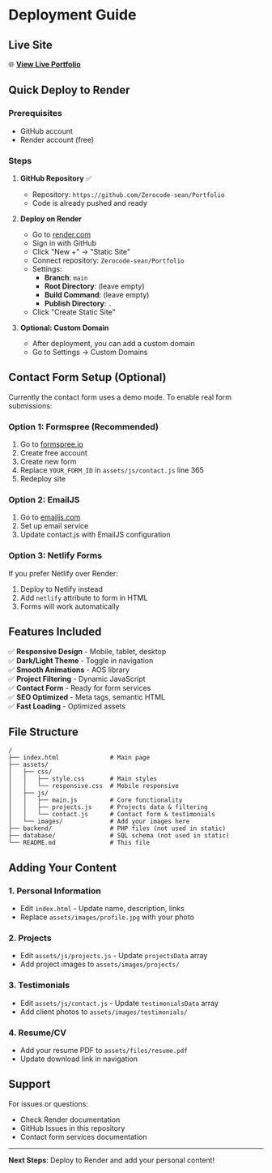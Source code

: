 # Deployment Guide

## Live Site
🌐 **[View Live Portfolio](https://your-site-name.onrender.com)**

## Quick Deploy to Render

### Prerequisites
- GitHub account
- Render account (free)

### Steps

1. **GitHub Repository** ✅
   - Repository: `https://github.com/Zerocode-sean/Portfolio`
   - Code is already pushed and ready

2. **Deploy on Render**
   - Go to [render.com](https://render.com)
   - Sign in with GitHub
   - Click "New +" → "Static Site"
   - Connect repository: `Zerocode-sean/Portfolio`
   - Settings:
     - **Branch**: `main`
     - **Root Directory**: (leave empty)
     - **Build Command**: (leave empty)
     - **Publish Directory**: `.`
   - Click "Create Static Site"

3. **Optional: Custom Domain**
   - After deployment, you can add a custom domain
   - Go to Settings → Custom Domains

## Contact Form Setup (Optional)

Currently the contact form uses a demo mode. To enable real form submissions:

### Option 1: Formspree (Recommended)
1. Go to [formspree.io](https://formspree.io)
2. Create free account
3. Create new form
4. Replace `YOUR_FORM_ID` in `assets/js/contact.js` line 365
5. Redeploy site

### Option 2: EmailJS
1. Go to [emailjs.com](https://emailjs.com)
2. Set up email service
3. Update contact.js with EmailJS configuration

### Option 3: Netlify Forms
If you prefer Netlify over Render:
1. Deploy to Netlify instead
2. Add `netlify` attribute to form in HTML
3. Forms will work automatically

## Features Included

✅ **Responsive Design** - Mobile, tablet, desktop  
✅ **Dark/Light Theme** - Toggle in navigation  
✅ **Smooth Animations** - AOS library  
✅ **Project Filtering** - Dynamic JavaScript  
✅ **Contact Form** - Ready for form services  
✅ **SEO Optimized** - Meta tags, semantic HTML  
✅ **Fast Loading** - Optimized assets  

## File Structure
```
/
├── index.html              # Main page
├── assets/
│   ├── css/
│   │   ├── style.css       # Main styles
│   │   └── responsive.css  # Mobile responsive
│   ├── js/
│   │   ├── main.js         # Core functionality
│   │   ├── projects.js     # Projects data & filtering
│   │   └── contact.js      # Contact form & testimonials
│   └── images/             # Add your images here
├── backend/                # PHP files (not used in static)
├── database/               # SQL schema (not used in static)
└── README.md               # This file
```

## Adding Your Content

### 1. Personal Information
- Edit `index.html` - Update name, description, links
- Replace `assets/images/profile.jpg` with your photo

### 2. Projects
- Edit `assets/js/projects.js` - Update `projectsData` array
- Add project images to `assets/images/projects/`

### 3. Testimonials
- Edit `assets/js/contact.js` - Update `testimonialsData` array
- Add client photos to `assets/images/testimonials/`

### 4. Resume/CV
- Add your resume PDF to `assets/files/resume.pdf`
- Update download link in navigation

## Support

For issues or questions:
- Check Render documentation
- GitHub Issues in this repository
- Contact form services documentation

---

**Next Steps**: Deploy to Render and add your personal content!
